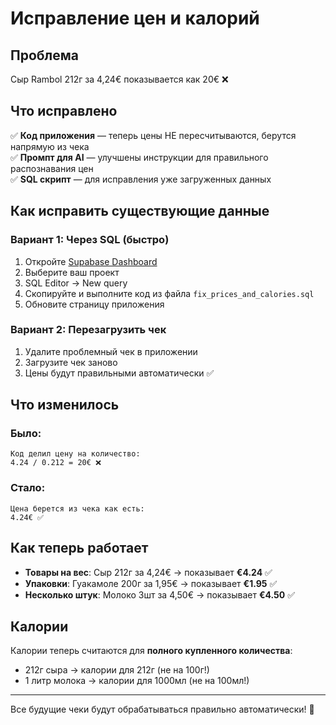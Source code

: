 # Исправление цен и калорий

## Проблема
Сыр Rambol 212г за 4,24€ показывается как 20€ ❌

## Что исправлено

✅ **Код приложения** — теперь цены НЕ пересчитываются, берутся напрямую из чека  
✅ **Промпт для AI** — улучшены инструкции для правильного распознавания цен  
✅ **SQL скрипт** — для исправления уже загруженных данных

## Как исправить существующие данные

### Вариант 1: Через SQL (быстро)

1. Откройте [Supabase Dashboard](https://supabase.com/dashboard)
2. Выберите ваш проект
3. SQL Editor → New query
4. Скопируйте и выполните код из файла `fix_prices_and_calories.sql`
5. Обновите страницу приложения

### Вариант 2: Перезагрузить чек

1. Удалите проблемный чек в приложении
2. Загрузите чек заново
3. Цены будут правильными автоматически ✅

## Что изменилось

### Было:
```
Код делил цену на количество:
4.24 / 0.212 = 20€ ❌
```

### Стало:
```
Цена берется из чека как есть:
4.24€ ✅
```

## Как теперь работает

- **Товары на вес**: Сыр 212г за 4,24€ → показывает **€4.24** ✅
- **Упаковки**: Гуакамоле 200г за 1,95€ → показывает **€1.95** ✅
- **Несколько штук**: Молоко 3шт за 4,50€ → показывает **€4.50** ✅

## Калории

Калории теперь считаются для **полного купленного количества**:
- 212г сыра → калории для 212г (не на 100г!)
- 1 литр молока → калории для 1000мл (не на 100мл!)

---

Все будущие чеки будут обрабатываться правильно автоматически! 🎉

